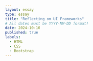 ```yaml
---
layout: essay
type: essay
title: "Reflecting on UI Frameworks"
# All dates must be YYYY-MM-DD format!
date: 2024-10-10
published: true
labels:
  - HTML
  - CSS
  - Bootstrap 
---
```


